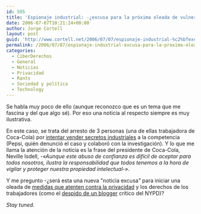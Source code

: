 ```yaml
---
id: 595
title: 'Espionaje industrial: -¿excusa para la próxima oleada de vulneración de derechos de los trabajadores?'
date: 2006-07-07T10:21:24+00:00
author: Jorge Cortell
layout: post
guid: 'http://www.cortell.net/2006/07/07/espionaje-industrial-%c2%bfexcusa-para-la-proxima-oleada-de-vulneracion-de-derechos-de-los-trabajadores/'
permalink: /2006/07/07/espionaje-industrial-excusa-para-la-proxima-oleada-de-vulneracion-de-derechos-de-los-trabajadores/
categories:
  - CiberDerechos
  - General
  - Noticias
  - Privacidad
  - Rants
  - Sociedad y polí­tica
  - Technology
---
```

Se habla muy poco de ello (aunque reconozco que es un tema que me fascina y del que algo sé). Por eso una noticia al respecto siempre es muy ilustrativa.

En este caso, se trata del arresto de 3 personas (una de ellas trabajadora de Coca-Cola) por <a target="_blank" title="Espionaje industrial CocaCola en ABC" href="http://www.abc.es/20060707/economia-economia/secretos-coca-cola_200607070339.html">intentar vender secretos industriales</a> a la competencia (Pepsi, quién denunció el caso y colaboró con la investigación). Y lo que me llama la atención de la noticia es la frase del presidente de Coca-Cola, Neville Isdell, _-«Aunque este abuso de confianza es difí­cil de aceptar para todos nosotros, ilustra la responsabilidad que todos tenemos a la hora de vigilar y proteger nuestra propiedad intelectual-»_.

Y me pregunto -¿será esta una nueva "noticia excusa" para iniciar una oleada de <a target="_blank" title="Tecnologí­a contra privacidad en empresas" href="http://www.comfia.net/index.php?modo=leer&art=4441">medidas que atenten contra la privacidad</a> y los derechos de los trabajadores (como el <a target="_blank" title="blog crí­tico con el NYPD" href="http://p066.ezboard.com/bnypdrant64609">despido de un blogger</a> crí­tico del NYPD)?

_Stay tuned_.